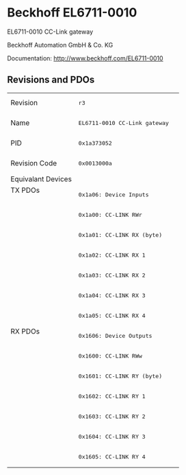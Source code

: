 # Beckhoff EL6711-0010

EL6711-0010 CC-Link gateway

Beckhoff Automation GmbH & Co. KG

Documentation: <a href="http://www.beckhoff.com/EL6711-0010">http://www.beckhoff.com/EL6711-0010</a>

## Revisions and PDOs
<table>
<tr >
<td class="first">Revision</td>
<td ><pre>r3</pre></td>
</tr>
<tr >
<td class="first">Name</td>
<td ><pre>EL6711-0010 CC-Link gateway</pre></td>
</tr>
<tr >
<td class="first">PID</td>
<td ><pre>0x1a373052</pre></td>
</tr>
<tr >
<td class="first">Revision Code</td>
<td ><pre>0x0013000a</pre></td>
</tr>
<tr >
<td class="first">Equivalant Devices</td>
<td ></td>
</tr>
<tr class="txpdo pdosection">
<td class="first" rowspan=7 valign=top>TX PDOs</td>
<td><pre>0x1a06: Device Inputs</pre></td>
<td></td>
</tr>
<tr class="txpdo pdosection">
<td ><pre>0x1a00: CC-LINK RWr</pre></td>
</tr>
<tr class="txpdo pdosection">
<td ><pre>0x1a01: CC-LINK RX (byte)</pre></td>
</tr>
<tr class="txpdo pdosection">
<td ><pre>0x1a02: CC-LINK RX 1</pre></td>
</tr>
<tr class="txpdo pdosection">
<td ><pre>0x1a03: CC-LINK RX 2</pre></td>
</tr>
<tr class="txpdo pdosection">
<td ><pre>0x1a04: CC-LINK RX 3</pre></td>
</tr>
<tr class="txpdo pdosection">
<td ><pre>0x1a05: CC-LINK RX 4</pre></td>
</tr>
<tr class="rxpdo pdosection">
<td class="first" rowspan=7 valign=top>RX PDOs</td>
<td><pre>0x1606: Device Outputs</pre></td>
<td></td>
</tr>
<tr class="rxpdo pdosection">
<td ><pre>0x1600: CC-LINK RWw</pre></td>
</tr>
<tr class="rxpdo pdosection">
<td ><pre>0x1601: CC-LINK RY (byte)</pre></td>
</tr>
<tr class="rxpdo pdosection">
<td ><pre>0x1602: CC-LINK RY 1</pre></td>
</tr>
<tr class="rxpdo pdosection">
<td ><pre>0x1603: CC-LINK RY 2</pre></td>
</tr>
<tr class="rxpdo pdosection">
<td ><pre>0x1604: CC-LINK RY 3</pre></td>
</tr>
<tr class="rxpdo pdosection">
<td ><pre>0x1605: CC-LINK RY 4</pre></td>
</tr>
</table>
